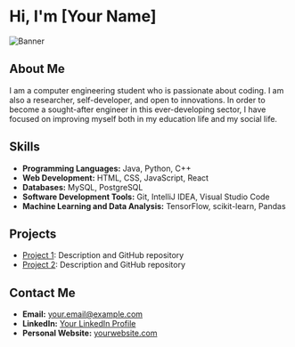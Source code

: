 # Hi, I'm [Your Name]

![Banner](https://link.to.your/banner/image.png)

## About Me

I am a computer engineering student who is passionate about coding. I am also a researcher, self-developer, and open to innovations. In order to become a sought-after engineer in this ever-developing sector, I have focused on improving myself both in my education life and my social life.

## Skills

- **Programming Languages:** Java, Python, C++
- **Web Development:** HTML, CSS, JavaScript, React
- **Databases:** MySQL, PostgreSQL
- **Software Development Tools:** Git, IntelliJ IDEA, Visual Studio Code
- **Machine Learning and Data Analysis:** TensorFlow, scikit-learn, Pandas

## Projects

- [Project 1](https://link.to.your/project1): Description and GitHub repository
- [Project 2](https://link.to.your/project2): Description and GitHub repository

## Contact Me

- **Email:** your.email@example.com
- **LinkedIn:** [Your LinkedIn Profile](https://www.linkedin.com/in/username)
- **Personal Website:** [yourwebsite.com](https://www.yourwebsite.com)

